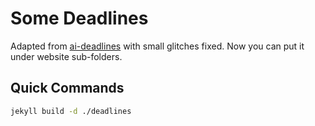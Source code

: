 # Some Deadlines

Adapted from [ai-deadlines](https://github.com/paperswithcode/ai-deadlines) with small glitches fixed. Now you can put it under website sub-folders.

## Quick Commands

```bash
jekyll build -d ./deadlines
```

